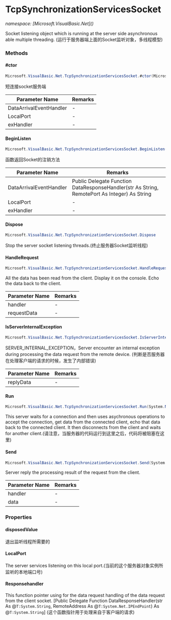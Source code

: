 ﻿# TcpSynchronizationServicesSocket
_namespace: [Microsoft.VisualBasic.Net](<a href="#" onClick="load('/docs/Microsoft.VisualBasic.Net/index.md')"></a>)_

Socket listening object which is running at the server side asynchronous able multiple threading.
 (运行于服务器端上面的Socket监听对象，多线程模型)



### Methods

#### #ctor
```csharp
Microsoft.VisualBasic.Net.TcpSynchronizationServicesSocket.#ctor(Microsoft.VisualBasic.Net.Abstract.DataRequestHandler,System.Int32,Microsoft.VisualBasic.Net.Abstract.ExceptionHandler)
```
短连接socket服务端

|Parameter Name|Remarks|
|--------------|-------|
|DataArrivalEventHandler|-|
|LocalPort|-|
|exHandler|-|


#### BeginListen
```csharp
Microsoft.VisualBasic.Net.TcpSynchronizationServicesSocket.BeginListen(Microsoft.VisualBasic.Net.Abstract.DataRequestHandler,System.Int32,Microsoft.VisualBasic.Net.Abstract.ExceptionHandler)
```
函数返回Socket的注销方法

|Parameter Name|Remarks|
|--------------|-------|
|DataArrivalEventHandler|Public Delegate Function DataResponseHandler(str As String, RemotePort As Integer) As String|
|LocalPort|-|
|exHandler|-|


#### Dispose
```csharp
Microsoft.VisualBasic.Net.TcpSynchronizationServicesSocket.Dispose
```
Stop the server socket listening threads.(终止服务器Socket监听线程)

#### HandleRequest
```csharp
Microsoft.VisualBasic.Net.TcpSynchronizationServicesSocket.HandleRequest(System.Net.Sockets.Socket,Microsoft.VisualBasic.Net.Protocols.RequestStream)
```
All the data has been read from the client. Display it on the console.
 Echo the data back to the client.

|Parameter Name|Remarks|
|--------------|-------|
|handler|-|
|requestData|-|


#### IsServerInternalException
```csharp
Microsoft.VisualBasic.Net.TcpSynchronizationServicesSocket.IsServerInternalException(System.String)
```
SERVER_INTERNAL_EXCEPTION，Server encounter an internal exception during processing
 the data request from the remote device.
 (判断是否服务器在处理客户端的请求的时候，发生了内部错误)

|Parameter Name|Remarks|
|--------------|-------|
|replyData|-|


#### Run
```csharp
Microsoft.VisualBasic.Net.TcpSynchronizationServicesSocket.Run(System.Net.IPEndPoint)
```
This server waits for a connection and then uses asychronous operations to
 accept the connection, get data from the connected client,
 echo that data back to the connected client.
 It then disconnects from the client and waits for another client.(请注意，当服务器的代码运行到这里之后，代码将被阻塞在这里)

#### Send
```csharp
Microsoft.VisualBasic.Net.TcpSynchronizationServicesSocket.Send(System.Net.Sockets.Socket,System.String)
```
Server reply the processing result of the request from the client.

|Parameter Name|Remarks|
|--------------|-------|
|handler|-|
|data|-|



### Properties

#### disposedValue
退出监听线程所需要的
#### LocalPort
The server services listening on this local port.(当前的这个服务器对象实例所监听的本地端口号)
#### Responsehandler
This function pointer using for the data request handling of the data request from the client socket. 
 [Public Delegate Function DataResponseHandler(str As @``T:System.String``, RemoteAddress As @``T:System.Net.IPEndPoint``) As @``T:System.String``]
 (这个函数指针用于处理来自于客户端的请求)
